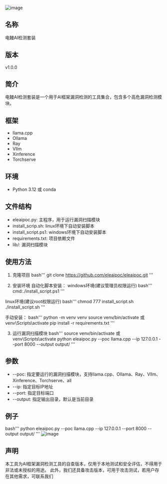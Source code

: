 ![image](https://github.com/user-attachments/assets/0c706f80-c997-4a0e-9d5c-e59d3819a274)


## 名称
电鳗AI检测套装

## 版本
v1.0.0

## 简介
电鳗AI检测套装是一个用于AI框架漏洞检测的工具集合，包含多个高危漏洞检测模块。

## 框架
- llama.cpp
- Ollama
- Ray
- Vllm
- Xinference
- Torchserve

## 环境
- Python 3.12 或 conda

## 文件结构
- eleaipoc.py: 主程序，用于运行漏洞扫描模块
- install_scrip.sh: linux环境下自动安装脚本
- install_script.ps1: windows环境下自动安装脚本
- requirements.txt: 项目依赖文件
- lib/: 漏洞扫描模块


## 使用方法
1. 克隆项目
bash'''
git clone https://github.com/eleaipoc/eleaipoc.git
'''

2. 安装环境
自动化脚本安装：
windows环境(建议管理员权限运行)
bash'''
cmd:./install_script.ps1
'''

linux环境(建议root权限运行)
bash'''
chmod 777 install_script.sh
./install_script.sh
'''

手动安装：
bash'''
python -m venv venv
source venv/bin/activate 或 venv\Scripts\activate
pip install -r requirements.txt
'''

3. 运行漏洞扫描模块
bash'''
source venv/bin/activate 或 venv\Scripts\activate
python eleaipoc.py --poc llama.cpp --ip 127.0.0.1 --port 8000 --output output/
'''

## 参数
- --poc: 指定要运行的漏洞扫描模块，支持llama.cpp、Ollama、Ray、Vllm、Xinference、Torchserve、all
- --ip: 指定目标IP地址
- --port: 指定目标端口
- --output: 指定输出目录，默认是当前目录


## 例子
bash'''
python eleaipoc.py --poc llama.cpp --ip 127.0.0.1 --port 8000 --output output/
'''
![image](https://github.com/user-attachments/assets/143d45e8-92f9-4a51-a06f-b6853be94dd3)


## 声明
本工具为AI框架漏洞检测工具的自查版本，仅用于本地测试和安全评估，不得用于非法或未授权的用途。
此外，我们还具备攻击版本，可用于攻击测试，若用户存在其他需求，可联系我们



